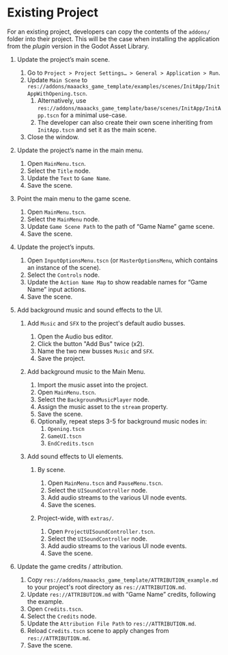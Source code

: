 # Existing Project

For an existing project, developers can copy the contents of the `addons/` folder into their project. This will be the case when installing the application from the *plugin* version in the Godot Asset Library.

  

1.  Update the project’s main scene.
	

	1.  Go to `Project > Project Settings… > General > Application > Run`.
	2.  Update `Main Scene` to `res://addons/maaacks_game_template/examples/scenes/InitApp/InitAppWithOpening.tscn`.
		1.  Alternatively, use `res://addons/maaacks_game_template/base/scenes/InitApp/InitApp.tscn` for a minimal use-case.
		2.  The developer can also create their own scene inheriting from `InitApp.tscn` and set it as the main scene.
	3.  Close the window.
	

2.  Update the project’s name in the main menu.
	

	1.  Open `MainMenu.tscn`.
	2.  Select the `Title` node.
	3.  Update the `Text` to `Game Name`.
	4.  Save the scene.
	

3.  Point the main menu to the game scene.
	

	1.  Open `MainMenu.tscn`.
	2.  Select the `MainMenu` node.
	3.  Update `Game Scene Path` to the path of “Game Name” game scene.
	4.  Save the scene.
	

4.  Update the project’s inputs.
	

	1.  Open `InputOptionsMenu.tscn` (or `MasterOptionsMenu`, which contains an instance of the scene).
	2.  Select the `Controls` node.
	3.  Update the `Action Name Map` to show readable names for “Game Name” input actions.
	4.  Save the scene.


5.  Add background music and sound effects to the UI.

	1.  Add `Music` and `SFX` to the project's default audio busses.

		1.  Open the Audio bus editor.
		2.  Click the button "Add Bus" twice (x2).
		3.  Name the two new busses `Music` and `SFX`.
		4.  Save the project.

	1.  Add background music to the Main Menu.

		1.  Import the music asset into the project.
		2.  Open `MainMenu.tscn`.
		3.  Select the `BackgroundMusicPlayer` node.
		4.  Assign the music asset to the `stream` property.
		5.  Save the scene.
		6.  Optionally, repeat steps 3-5 for background music nodes in:
			1.  `Opening.tscn`
			2.  `GameUI.tscn`
			3.  `EndCredits.tscn`


	2.  Add sound effects to UI elements.

		1.  By scene.


			1.  Open `MainMenu.tscn` and `PauseMenu.tscn`.
			2.  Select the `UISoundController` node.
			3.  Add audio streams to the various UI node events.
			4.  Save the scenes.


		2.  Project-wide, with `extras/`.


			1.  Open `ProjectUISoundController.tscn`.
			2.  Select the `UISoundController` node.
			3.  Add audio streams to the various UI node events.
			4.  Save the scene.
   

6.  Update the game credits / attribution.
	

	1.  Copy `res://addons/maaacks_game_template/ATTRIBUTION_example.md` to your project's root directory as `res://ATTRIBUTION.md`.
	2.  Update `res://ATTRIBUTION.md` with “Game Name” credits, following the example.
	3.  Open `Credits.tscn`.
	4.  Select the `Credits` node.
	5.  Update the `Attribution File Path` to `res://ATTRIBUTION.md`.
	6.  Reload `Credits.tscn` scene to apply changes from `res://ATTRIBUTION.md`.
	7.  Save the scene.
   
